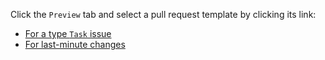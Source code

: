 Click the `Preview` tab and select a pull request template by clicking its link:

- [For a type `Task` issue](?expand=1&template=task.md)
- [For last-minute changes](?expand=1&template=last-minute-change.md)

